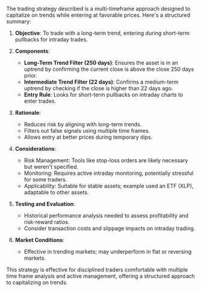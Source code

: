 The trading strategy described is a multi-timeframe approach designed to capitalize on trends while entering at favorable prices. Here's a structured summary:

1. **Objective**: To trade with a long-term trend, entering during short-term pullbacks for intraday trades.

2. **Components**:
   - **Long-Term Trend Filter (250 days)**: Ensures the asset is in an uptrend by confirming the current close is above the close 250 days prior.
   - **Intermediate Trend Filter (22 days)**: Confirms a medium-term uptrend by checking if the close is higher than 22 days ago.
   - **Entry Rule**: Looks for short-term pullbacks on intraday charts to enter trades.

3. **Rationale**:
   - Reduces risk by aligning with long-term trends.
   - Filters out false signals using multiple time frames.
   - Allows entry at better prices during temporary dips.

4. **Considerations**:
   - Risk Management: Tools like stop-loss orders are likely necessary but weren't specified.
   - Monitoring: Requires active intraday monitoring, potentially stressful for some traders.
   - Applicability: Suitable for stable assets; example used an ETF (XLP), adaptable to other assets.

5. **Testing and Evaluation**:
   - Historical performance analysis needed to assess profitability and risk-reward ratios.
   - Consider transaction costs and slippage impacts on intraday trading.

6. **Market Conditions**:
   - Effective in trending markets; may underperform in flat or reversing markets.

This strategy is effective for disciplined traders comfortable with multiple time frame analysis and active management, offering a structured approach to capitalizing on trends.
